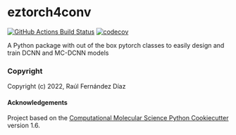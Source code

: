 eztorch4conv
==============================
[//]: # (Badges)
[![GitHub Actions Build Status](https://github.com/REPLACE_WITH_OWNER_ACCOUNT/eztorch4conv/workflows/CI/badge.svg)](https://github.com/REPLACE_WITH_OWNER_ACCOUNT/eztorch4conv/actions?query=workflow%3ACI)
[![codecov](https://codecov.io/gh/REPLACE_WITH_OWNER_ACCOUNT/eztorch4conv/branch/master/graph/badge.svg)](https://codecov.io/gh/REPLACE_WITH_OWNER_ACCOUNT/eztorch4conv/branch/master)


A Python package with out of the box pytorch classes to easily design and train DCNN and MC-DCNN models

### Copyright

Copyright (c) 2022, Raúl Fernández Díaz


#### Acknowledgements
 
Project based on the 
[Computational Molecular Science Python Cookiecutter](https://github.com/molssi/cookiecutter-cms) version 1.6.
